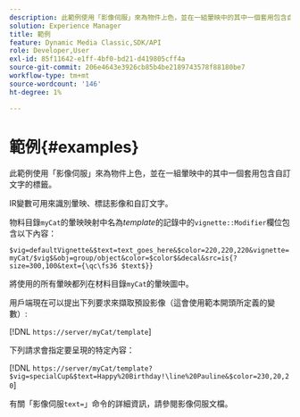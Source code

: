 ```yaml
---
description: 此範例使用「影像伺服」來為物件上色，並在一組暈映中的其中一個套用包含自訂文字的標籤。
solution: Experience Manager
title: 範例
feature: Dynamic Media Classic,SDK/API
role: Developer,User
exl-id: 85f11642-e1ff-4bf0-bd21-d419805cff4a
source-git-commit: 206e4643e3926cb85b4be2189743578f88180be7
workflow-type: tm+mt
source-wordcount: '146'
ht-degree: 1%

---
```


# 範例{#examples}

此範例使用「影像伺服」來為物件上色，並在一組暈映中的其中一個套用包含自訂文字的標籤。

IR變數可用來識別暈映、標誌影像和自訂文字。

物料目錄`myCat`的暈映映射中名為&#x200B;*template*&#x200B;的記錄中的`vignette::Modifier`欄位包含以下內容：

`$vig=defaultVignette&$text=text_goes_here&$color=220,220,220&vignette=myCat/$vig$&obj=group/object&color=$color$&decal&src=is{?size=300,100&text={\qc\fs36 $text$}}`

將使用的所有暈映都列在材料目錄`myCat`的暈映圖中。

用戶端現在可以提出下列要求來擷取預設影像（這會使用範本開頭所定義的變數）:

[!DNL `https://server/myCat/template`]

下列請求會指定要呈現的特定內容：

[!DNL `https://server/myCat/template?$vig=specialCup&$text=Happy%20Birthday!\line%20Pauline&$color=230,20,20`]

有關「影像伺服`text=`」命令的詳細資訊，請參閱影像伺服文檔。
